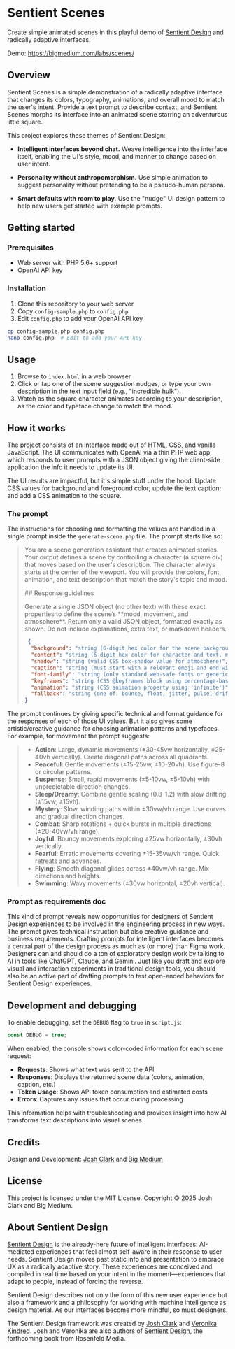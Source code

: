 # Sentient Scenes

Create simple animated scenes in this playful demo of [Sentient Design](https://bigmedium.com/ideas/hello-sentient-design.html) and radically adaptive interfaces.

Demo: <https://bigmedium.com/labs/scenes/>

## Overview

Sentient Scenes is a simple demonstration of a radically adaptive interface that changes its colors, typography, animations, and overall mood to match the user's intent. Provide a text prompt to describe context, and Sentient Scenes morphs its interface into an animated scene starring an adventurous little square.

This project explores these themes of Sentient Design:

- **Intelligent interfaces beyond chat.**  Weave intelligence into the interface itself, enabling the UI's style, mood, and manner to change based on user intent.

- **Personality without anthropomorphism.** Use simple animation to suggest personality without pretending to be a pseudo-human persona.

- **Smart defaults with room to play.** Use the "nudge" UI design pattern to help new users get started with example prompts.

## Getting started

### Prerequisites
- Web server with PHP 5.6+ support
- OpenAI API key

### Installation

1. Clone this repository to your web server
2. Copy `config-sample.php` to `config.php`
3. Edit `config.php` to add your OpenAI API key

```sh
cp config-sample.php config.php
nano config.php  # Edit to add your API key
```
## Usage

1. Browse to `index.html` in a web browser
2. Click or tap one of the scene suggestion nudges, or type your own description in the text input field (e.g., "incredible hulk").
3. Watch as the square character animates according to your description, as the color and typeface change to match the mood.

## How it works

The project consists of an interface made out of HTML, CSS, and vanilla JavaScript. The UI communicates with OpenAI via a thin PHP web app, which responds to user prompts with a JSON object giving the client-side application the info it needs to update its UI.

The UI results are impactful, but it's simple stuff under the hood: Update CSS values for background and foreground color; update the text caption; and add a CSS animation to the square.

### The prompt

The instructions for choosing and formatting the values are handled in a single prompt inside the `generate-scene.php` file. The prompt starts like so:

> You are a scene generation assistant that creates animated stories. Your output defines a scene by controlling a character (a square div) that moves based on the user's description. The character always starts at the center of the viewport. You will provide the colors, font, animation, and text description that match the story's topic and mood.  
> 
> \#\# Response guidelines
> 
> Generate a single JSON object (no other text) with these exact properties to define the scene’s \*\*mood, movement, and atmosphere\*\*. Return only a valid JSON object, formatted exactly as shown. Do not include explanations, extra text, or markdown headers.
> 
> ```JSON
>  {
>   "background": "string (6-digit hex color for the scene background)",
>   "content": "string (6-digit hex color for character and text, must meet WCAG 2.1 AA contrast with background)",
>   "shadow": "string (valid CSS box-shadow value for atmosphere)",
>   "caption": "string (must start with a relevant emoji and end with '...')",
>   "font-family": "string (only standard web-safe fonts or generic families)",
>   "keyframes": "string (CSS @keyframes block using percentage-based transforms)",
>   "animation": "string (CSS animation property using 'infinite')",
>   "fallback": "string (one of: bounce, float, jitter, pulse, drift)"
> }
> ```

The prompt continues by giving specific technical and format guidance for the responses of each of those UI values. But it also gives some artistic/creative guidance for choosing animation patterns and typefaces. For example, for movement the prompt suggests:

> - **Action**: Large, dynamic movements (±30-45vw horizontally, ±25-40vh vertically). Create diagonal paths across all quadrants.
> - **Peaceful**: Gentle movements (±15-25vw, ±10-20vh). Use figure-8 or circular patterns.
> - **Suspense**: Small, rapid movements (±5-10vw, ±5-10vh) with unpredictable direction changes.
> - **Sleep/Dreamy**: Combine gentle scaling (0.8-1.2) with slow drifting (±15vw, ±15vh).
> - **Mystery**: Slow, winding paths within ±30vw/vh range. Use curves and gradual direction changes.
> - **Combat**: Sharp rotations + quick bursts in multiple directions (±20-40vw/vh range).
> - **Joyful**: Bouncy movements exploring ±25vw horizontally, ±30vh vertically.
> - **Fearful**: Erratic movements covering ±15-35vw/vh range. Quick retreats and advances.
> - **Flying**: Smooth diagonal glides across ±40vw/vh range. Mix directions and heights.
> - **Swimming**: Wavy movements (±30vw horizontal, ±20vh vertical).

### Prompt as requirements doc

This kind of prompt reveals new opportunities for designers of Sentient Design experiences to be involved in the engineering process in new ways. The prompt gives technical instruction but also creative guidance and business requirements. Crafting prompts for intelligent interfaces becomes a central part of the design process as much as (or more) than Figma work. Designers can and should do a ton of exploratory design work by talking to AI in tools like ChatGPT, Claude, and Gemini. Just like you draft and explore visual and interaction experiments in traditional design tools, you should also be an active part of drafting prompts to test open-ended behaviors for Sentient Design experiences.

## Development and debugging

To enable debugging, set the `DEBUG` flag to `true` in `script.js`:

```javascript
const DEBUG = true;
```

When enabled, the console shows color-coded information for each scene request:

- **Requests**: Shows what text was sent to the API
- **Responses**: Displays the returned scene data (colors, animation, caption, etc.)
- **Token Usage**: Shows API token consumption and estimated costs
- **Errors**: Captures any issues that occur during processing

This information helps with troubleshooting and provides insight into how AI transforms text descriptions into visual scenes.

## Credits

Design and Development: [Josh Clark](https://bigmedium.com/about/josh-clark.html) and [Big Medium](https://bigmedium.com/)

## License

This project is licensed under the MIT License. Copyright © 2025 Josh Clark and Big Medium.

## About Sentient Design

[Sentient Design](https://bigmedium.com/ideas/hello-sentient-design.html) is the already-here future of intelligent interfaces: AI-mediated experiences that feel almost self-aware in their response to user needs. Sentient Design moves past static info and presentation to embrace UX as a radically adaptive story. These experiences are conceived and compiled in real time based on your intent in the moment—experiences that adapt to people, instead of forcing the reverse.

Sentient Design describes not only the form of this new user experience but also a framework and a philosophy for working with machine intelligence as design material. As our interfaces become more mindful, so must designers.

The Sentient Design framework was created by [Josh Clark](https://bigmedium.com/about/josh-clark.html) and [Veronika Kindred](https://bigmedium.com/about/veronika-kindred.html). Josh and Veronika are also authors of [Sentient Design](https://rosenfeldmedia.com/books/sentient-design/), the forthcoming book from Rosenfeld Media.


